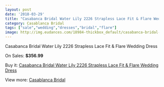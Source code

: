 ```yaml
---
layout: post
date: '2018-03-29'
title: "Casabanca Bridal Water Lily 2226 Strapless Lace Fit & Flare Wedding Dress"
category: Casablanca Bridal
tags: ["sale","wedding","dresses","bridal","flare"]
image: http://img.eudances.com/18984-thickbox_default/casabanca-bridal-water-lily-2226-strapless-lace-fit-flare-wedding-dress.jpg
---
```

Casabanca Bridal Water Lily 2226 Strapless Lace Fit & Flare Wedding Dress

On Sales: **$356.99**
<a href="https://www.eudances.com/en/casablanca-bridal/5644-casabanca-bridal-water-lily-2226-strapless-lace-fit-flare-wedding-dress.html"><amp-img layout="responsive" width="600" height="600" src="//img.eudances.com/18984-thickbox_default/casabanca-bridal-water-lily-2226-strapless-lace-fit-flare-wedding-dress.jpg" alt="Casabanca Bridal Water Lily 2226 Strapless Lace Fit & Flare Wedding Dress 0" /></a>
<a href="https://www.eudances.com/en/casablanca-bridal/5644-casabanca-bridal-water-lily-2226-strapless-lace-fit-flare-wedding-dress.html"><amp-img layout="responsive" width="600" height="600" src="//img.eudances.com/18987-thickbox_default/casabanca-bridal-water-lily-2226-strapless-lace-fit-flare-wedding-dress.jpg" alt="Casabanca Bridal Water Lily 2226 Strapless Lace Fit & Flare Wedding Dress 1" /></a>
<a href="https://www.eudances.com/en/casablanca-bridal/5644-casabanca-bridal-water-lily-2226-strapless-lace-fit-flare-wedding-dress.html"><amp-img layout="responsive" width="600" height="600" src="//img.eudances.com/18986-thickbox_default/casabanca-bridal-water-lily-2226-strapless-lace-fit-flare-wedding-dress.jpg" alt="Casabanca Bridal Water Lily 2226 Strapless Lace Fit & Flare Wedding Dress 2" /></a>
<a href="https://www.eudances.com/en/casablanca-bridal/5644-casabanca-bridal-water-lily-2226-strapless-lace-fit-flare-wedding-dress.html"><amp-img layout="responsive" width="600" height="600" src="//img.eudances.com/18985-thickbox_default/casabanca-bridal-water-lily-2226-strapless-lace-fit-flare-wedding-dress.jpg" alt="Casabanca Bridal Water Lily 2226 Strapless Lace Fit & Flare Wedding Dress 3" /></a>

Buy it: [Casabanca Bridal Water Lily 2226 Strapless Lace Fit & Flare Wedding Dress](https://www.eudances.com/en/casablanca-bridal/5644-casabanca-bridal-water-lily-2226-strapless-lace-fit-flare-wedding-dress.html "Casabanca Bridal Water Lily 2226 Strapless Lace Fit & Flare Wedding Dress")

View more: [Casablanca Bridal](https://www.eudances.com/en/4-casablanca-bridal "Casablanca Bridal")